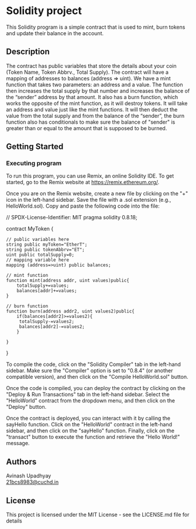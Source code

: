 # Solidity project

This Solidity program is a simple contract that is used to mint, burn tokens and update their balance in the account.

## Description

The contract has public variables that store the details about your coin (Token Name, Token Abbrv., Total Supply). The contract will have a mapping of addresses to balances (address => uint). We have a mint function that takes two parameters: an address and a value. The function then increases the total supply by that number and increases the balance of the “sender” address by that amount. It also has a burn function, which works the opposite of the mint function, as it will destroy tokens. It will take an address and value just like the mint functions. It will then deduct the value from the total supply and from the balance of the “sender”, the burn function also has conditionals to make sure the balance of "sender" is greater than or equal to the amount that is supposed to be burned.
## Getting Started

### Executing program

To run this program, you can use Remix, an online Solidity IDE. To get started, go to the Remix website at https://remix.ethereum.org/.

Once you are on the Remix website, create a new file by clicking on the "+" icon in the left-hand sidebar. Save the file with a .sol extension (e.g., HelloWorld.sol). Copy and paste the following code into the file:

// SPDX-License-Identifier: MIT
pragma solidity 0.8.18;

contract MyToken {

    // public variables here
    string public myToken="EtherT";
    string public tokenAbbrv="ET";
    uint public totalSupply=0;
    // mapping variable here
    mapping (address=>uint) public balances;    

    // mint function
    function mint(address addr, uint values)public{
        totalSupply+=values;
        balances[addr]+=values;
    }

    // burn function
    function burn(address addr2, uint values2)public{
        if(balances[addr2]>=values2){
         totalSupply-=values2;
         balances[addr2]-=values2;
        }
        
    }

}

To compile the code, click on the "Solidity Compiler" tab in the left-hand sidebar. Make sure the "Compiler" option is set to "0.8.4" (or another compatible version), and then click on the "Compile HelloWorld.sol" button.

Once the code is compiled, you can deploy the contract by clicking on the "Deploy & Run Transactions" tab in the left-hand sidebar. Select the "HelloWorld" contract from the dropdown menu, and then click on the "Deploy" button.

Once the contract is deployed, you can interact with it by calling the sayHello function. Click on the "HelloWorld" contract in the left-hand sidebar, and then click on the "sayHello" function. Finally, click on the "transact" button to execute the function and retrieve the "Hello World!" message.

## Authors

Avinash Upadhyay  
21bcs8983@cuchd.in


## License

This project is licensed under the MIT License - see the LICENSE.md file for details
